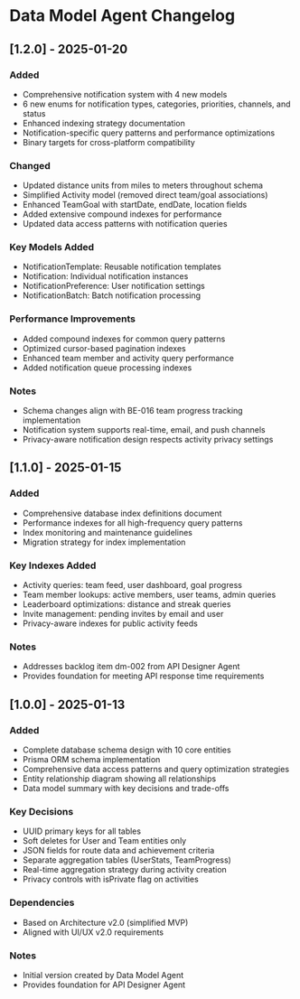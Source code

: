 # Data Model Agent Changelog

## [1.2.0] - 2025-01-20

### Added
- Comprehensive notification system with 4 new models
- 6 new enums for notification types, categories, priorities, channels, and status
- Enhanced indexing strategy documentation
- Notification-specific query patterns and performance optimizations
- Binary targets for cross-platform compatibility

### Changed
- Updated distance units from miles to meters throughout schema
- Simplified Activity model (removed direct team/goal associations)
- Enhanced TeamGoal with startDate, endDate, location fields
- Added extensive compound indexes for performance
- Updated data access patterns with notification queries

### Key Models Added
- NotificationTemplate: Reusable notification templates
- Notification: Individual notification instances
- NotificationPreference: User notification settings
- NotificationBatch: Batch notification processing

### Performance Improvements
- Added compound indexes for common query patterns
- Optimized cursor-based pagination indexes
- Enhanced team member and activity query performance
- Added notification queue processing indexes

### Notes
- Schema changes align with BE-016 team progress tracking implementation
- Notification system supports real-time, email, and push channels
- Privacy-aware notification design respects activity privacy settings

## [1.1.0] - 2025-01-15

### Added
- Comprehensive database index definitions document
- Performance indexes for all high-frequency query patterns
- Index monitoring and maintenance guidelines
- Migration strategy for index implementation

### Key Indexes Added
- Activity queries: team feed, user dashboard, goal progress
- Team member lookups: active members, user teams, admin queries
- Leaderboard optimizations: distance and streak queries
- Invite management: pending invites by email and user
- Privacy-aware indexes for public activity feeds

### Notes
- Addresses backlog item dm-002 from API Designer Agent
- Provides foundation for meeting API response time requirements

## [1.0.0] - 2025-01-13

### Added
- Complete database schema design with 10 core entities
- Prisma ORM schema implementation
- Comprehensive data access patterns and query optimization strategies
- Entity relationship diagram showing all relationships
- Data model summary with key decisions and trade-offs

### Key Decisions
- UUID primary keys for all tables
- Soft deletes for User and Team entities only
- JSON fields for route data and achievement criteria
- Separate aggregation tables (UserStats, TeamProgress)
- Real-time aggregation strategy during activity creation
- Privacy controls with isPrivate flag on activities

### Dependencies
- Based on Architecture v2.0 (simplified MVP)
- Aligned with UI/UX v2.0 requirements

### Notes
- Initial version created by Data Model Agent
- Provides foundation for API Designer Agent